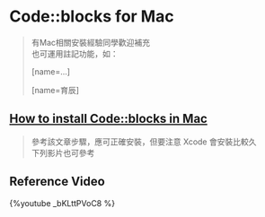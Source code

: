 # Code::blocks for Mac
> 有Mac相關安裝經驗同學歡迎補充\
> 也可運用註記功能，如：<p>[name=...]</p>
> [name=育辰]
 
## [How to install Code::blocks in Mac](https://www.dummies.com/programming/cpp/how-to-install-c-codeblocks-in-macintosh/)
> 參考該文章步驟，應可正確安裝，但要注意 Xcode 會安裝比較久\
> 下列影片也可參考

## Reference Video

{%youtube _bKLttPVoC8 %}
